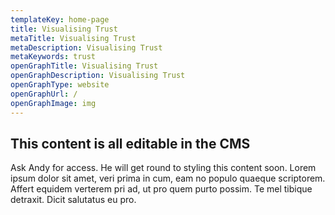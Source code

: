 ```yaml
---
templateKey: home-page
title: Visualising Trust
metaTitle: Visualising Trust
metaDescription: Visualising Trust
metaKeywords: trust
openGraphTitle: Visualising Trust
openGraphDescription: Visualising Trust
openGraphType: website
openGraphUrl: /
openGraphImage: img
---
```


## This content is all editable in the CMS

Ask Andy for access. He will get round to styling this content soon. Lorem ipsum dolor sit amet, veri prima in cum, eam no populo quaeque scriptorem. Affert equidem verterem pri ad, ut pro quem purto possim. Te mel tibique detraxit. Dicit salutatus eu pro.
